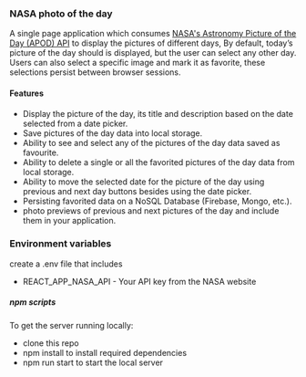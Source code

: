 ### NASA photo of the day

A single page application which consumes ​[NASA's Astronomy Picture of the Day (APOD) API​](https://api.nasa.gov/) to display the pictures of different days, By default, today’s picture of the day should is displayed, but the user can select any other day. Users can also select a specific image and mark it as favorite, these selections persist between browser sessions.

#### Features

- Display the picture of the day, its title and description based on the date selected from a date picker.
- Save pictures of the day data into local storage.
- Ability to see and select any of the pictures of the day data saved as favourite.
- Ability to delete a single or all the favorited pictures of the day data from local storage.
- Ability to move the selected date for the picture of the day using previous and next day buttons besides using the date picker.
- Persisting favorited data on a NoSQL Database (Firebase, Mongo, etc.).
- photo previews of previous and next pictures of the day and include them in your
  application.

### Environment variables

create a .env file that includes

- REACT_APP_NASA_API - Your API key from the NASA website

##### npm scripts

To get the server running locally:

- clone this repo
- npm install to install required dependencies
- npm run start to start the local server
